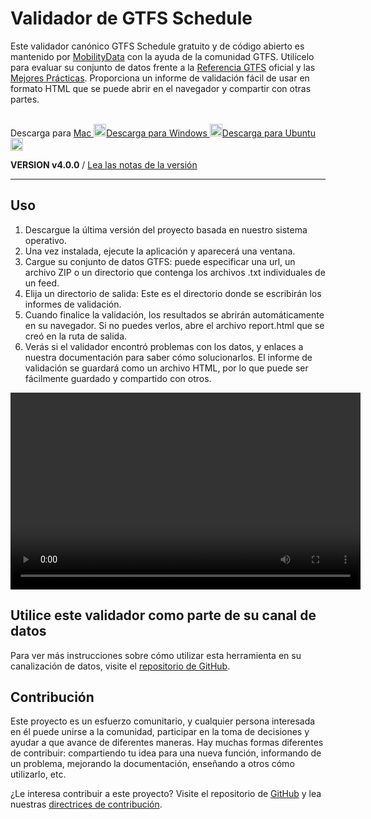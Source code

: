 # Validador de GTFS Schedule

Este validador canónico GTFS Schedule gratuito y de código abierto es mantenido por [MobilityData](https://mobilitydata.org) con la ayuda de la comunidad GTFS. Utilícelo para evaluar su conjunto de datos frente a la [Referencia GTFS](reference.md) oficial y las [Mejores Prácticas](best-practices.md). Proporciona un informe de validación fácil de usar en formato HTML que se puede abrir en el navegador y compartir con otras partes.

<!-- <img class="center" src="../../assets/validator_animation.gif" width="150"> -->

<br/>

<div class="usage-buttons">
    Descarga para <a class="button" href="https://share.mobilitydata.org/validator-installer-mac">Mac <img class="icon" src="../../assets/apple.svg" width="20"/></a><a class="button" href="https://share.mobilitydata.org/validator-installer-windows">Descarga para Windows <img class="icon" src="../../assets/windows.svg" width="20"/></a><a class="button" href="https://share.mobilitydata.org/validator-installer-ubuntu">Descarga para Ubuntu</a><a class="button" href="https://share.mobilitydata.org/validator-installer-ubuntu"> <img class="icon" src="../../assets/ubuntu.svg" width="20"/>
</a></div>

**VERSION v4.0.0** / [Lea las notas de la versión](https://github.com/MobilityData/gtfs-validator/releases/latest)

<hr/>

## Uso

<div class="usage">
    <div class="usage-list">
        <ol>
            <li>Descargue la última versión del proyecto basada en nuestro sistema operativo.</li>
            <li>Una vez instalada, ejecute la aplicación y aparecerá una ventana.</li>
            <li>Cargue su conjunto de datos GTFS: puede especificar una url, un archivo ZIP o un directorio que contenga los archivos .txt individuales de un feed.</li>
            <li>Elija un directorio de salida: Este es el directorio donde se escribirán los informes de validación.</li>
            <li>Cuando finalice la validación, los resultados se abrirán automáticamente en su navegador. Si no puedes verlos, abre el archivo report.html que se creó en la ruta de salida.</li>
            <li>Verás si el validador encontró problemas con los datos, y enlaces a nuestra documentación para saber cómo solucionarlos. El informe de validación se guardará como un archivo HTML, por lo que puede ser fácilmente guardado y compartido con otros.</li>
        </ol>
    </div>
    <div class="usage-video">
        <video class="center" width="560" height="315" controls="">
            <source src="../../assets/validator_demo_large.mp4" type="video/mp4">
        </source></video>
    </div>
</div>

## Utilice este validador como parte de su canal de datos

Para ver más instrucciones sobre cómo utilizar esta herramienta en su canalización de datos, visite el [repositorio de GitHub](https://github.com/MobilityData/gtfs-validator).

## Contribución

Este proyecto es un esfuerzo comunitario, y cualquier persona interesada en él puede unirse a la comunidad, participar en la toma de decisiones y ayudar a que avance de diferentes maneras. Hay muchas formas diferentes de contribuir: compartiendo tu idea para una nueva función, informando de un problema, mejorando la documentación, enseñando a otros cómo utilizarlo, etc.

¿Le interesa contribuir a este proyecto? Visite el repositorio de [GitHub](https://github.com/MobilityData/gtfs-validator) y lea nuestras [directrices de contribución](https://github.com/MobilityData/gtfs-validator/blob/master/docs/CONTRIBUTING.md).

